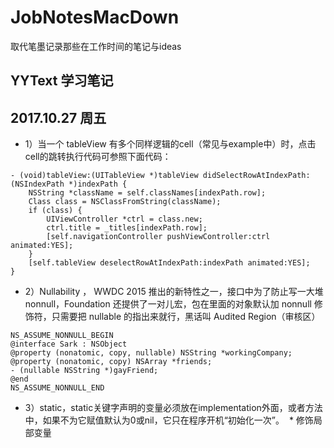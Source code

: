 # JobNotesMacDown
取代笔墨记录那些在工作时间的笔记与ideas

## YYText 学习笔记
## 2017.10.27 周五
* 1）当一个 tableView 有多个同样逻辑的cell（常见与example中）时，点击cell的跳转执行代码可参照下面代码：
```
- (void)tableView:(UITableView *)tableView didSelectRowAtIndexPath:(NSIndexPath *)indexPath {
    NSString *className = self.classNames[indexPath.row];
    Class class = NSClassFromString(className);
    if (class) {
        UIViewController *ctrl = class.new;
        ctrl.title = _titles[indexPath.row];
        [self.navigationController pushViewController:ctrl animated:YES];
    }
    [self.tableView deselectRowAtIndexPath:indexPath animated:YES];
}
```
* 2）Nullability ， WWDC 2015 推出的新特性之一，接口中为了防止写一大堆 nonnull，Foundation 还提供了一对儿宏，包在里面的对象默认加 nonnull 修饰符，只需要把 nullable 的指出来就行，黑话叫 Audited Region（审核区）
```
NS_ASSUME_NONNULL_BEGIN
@interface Sark : NSObject
@property (nonatomic, copy, nullable) NSString *workingCompany;
@property (nonatomic, copy) NSArray *friends;
- (nullable NSString *)gayFriend;
@end
NS_ASSUME_NONNULL_END
```
* 3）static，static关键字声明的变量必须放在implementation外面，或者方法中，如果不为它赋值默认为0或nil，它只在程序开机“初始化一次”。
  * 修饰局部变量
